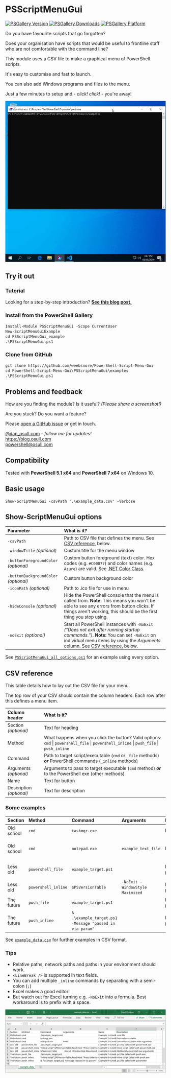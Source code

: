 # PSScriptMenuGui

[![PSGallery Version](https://img.shields.io/powershellgallery/v/PSScriptMenuGui.png?style=for-the-badge&logo=powershell&label=PowerShell%20Gallery)](https://www.powershellgallery.com/packages/PSScriptMenuGui/) [![PSGallery Downloads](https://img.shields.io/powershellgallery/dt/PSScriptMenuGui.png?style=for-the-badge&label=Downloads)](https://www.powershellgallery.com/packages/PSScriptMenuGui/) [![PSGallery Platform](https://img.shields.io/powershellgallery/p/PSScriptMenuGui.png?style=for-the-badge&label=Platform)](https://www.powershellgallery.com/packages/PSScriptMenuGui/)

Do you have favourite scripts that go forgotten?

Does your organisation have scripts that would be useful to frontline staff who are not comfortable with the command line?

This module uses a CSV file to make a graphical menu of PowerShell scripts.

It's easy to customise and fast to launch.

You can also add Windows programs and files to the menu.

Just a few minutes to setup and - *click! click!* - you're away!

![](demo.gif)

## Try it out

### Tutorial

Looking for a step-by-step introduction? [**See this blog post.**](https://blog.osull.com/2019/11/06/tutorial-use-a-csv-file-to-make-a-graphical-menu-of-powershell-scripts/)

### Install from the PowerShell Gallery

    Install-Module PSScriptMenuGui -Scope CurrentUser
    New-ScriptMenuGuiExample
    cd PSScriptMenuGui_example
    .\PSScriptMenuGui.ps1

### Clone from GitHub

    git clone https://github.com/weebsnore/PowerShell-Script-Menu-Gui
    cd PowerShell-Script-Menu-Gui\PSScriptMenuGui\examples
    .\PSScriptMenuGui.ps1

## Problems and feedback

How are you finding the module? Is it useful? *(Please share a screenshot!)*

Are you stuck? Do you want a feature?

Please [open a GitHub issue](https://github.com/weebsnore/PowerShell-Script-Menu-Gui/issues) or get in touch.

[@dan_osull.com](https://twitter.com/dan_osull_com/) *- follow me for updates!*  
https://blog.osull.com  
powershell@osull.com

## Compatibility

Tested with **PowerShell 5.1 x64** and **PowerShell 7 x64** on Windows 10.

## Basic usage

    Show-ScriptMenuGui -csvPath '.\example_data.csv' -Verbose

## Show-ScriptMenuGui options

Parameter | What is it?
:--- |:---
`-csvPath` | Path to CSV file that defines the menu. See [CSV reference](#csv-reference), below.
`-windowTitle` *(optional)* | Custom title for the menu window
`-buttonForegroundColor` *(optional)* | Custom button foreground (text) color. Hex codes (e.g. `#C00077`) and color names (e.g. `Azure`) are valid. See [.NET Color Class](https://docs.microsoft.com/en-us/dotnet/api/system.windows.media.colors).
`-buttonBackgroundColor` *(optional)* | Custom button background color
`-iconPath` *(optional)* | Path to .ico file for use in menu
`-hideConsole` *(optional)* | Hide the PowerShell console that the menu is called from. **Note:** This means you won't be able to see any errors from button clicks. If things aren't working, this should be the first thing you stop using.
`-noExit` *(optional)* | Start all PowerShell instances with `-NoExit` *("Does not exit after running startup commands.")*. **Note:** You can set `-NoExit` on individual menu items by using the *Arguments* column. See [CSV reference](#csv-reference), below.

See [`PSScriptMenuGui_all_options.ps1`](PSScriptMenuGui/examples/PSScriptMenuGui_all_options.ps1) for an example using every option.

## CSV reference

This table details how to lay out the CSV file for your menu.

The top row of your CSV should contain the column headers. Each row after this defines a menu item.

Column header | What is it?
:--- |:---
Section *(optional)* | Text for heading
Method | What happens when you click the button? Valid options: `cmd` \| `powershell_file` \| `powershell_inline` \| `pwsh_file` \| `pwsh_inline`
Command | Path to target script/executable (`cmd` or `_file` methods) ***or*** PowerShell commands (`_inline` methods)
Arguments *(optional)* | Arguments to pass to target executable (`cmd` method) ***or*** to the PowerShell exe (other methods)
Name | Text for button
Description *(optional)* | Text for description 

### Some examples

Section | Method | Command | Arguments | Name | Description
:---|:---|:---|:---|:---|:---
Old school | `cmd` | `taskmgr.exe` | | Example 2: cmd | External executable
Old school | `cmd` | `notepad.exe` | `example_text_file` | Example 3: cmd | External executable with arguments
Less old | `powershell_file` | `example_target.ps1` | | Example 4: powershell_file | .ps1 file called with powershell.exe
Less old | `powershell_inline` | `$PSVersionTable` | `-NoExit -WindowStyle Maximized` | Example 6: powershell_inline | Additional powershell.exe arguments
The future | `pwsh_file` | `example_target.ps1` | | Example 7: pwsh_file | .ps1 file called with pwsh.exe
The future | `pwsh_inline` | `& .\example_target.ps1 -Message "passed in via param"` | |Example 9: pwsh_inline | .ps1 file called with parameter

See [`example_data.csv`](PSScriptMenuGui/examples/example_data.csv) for further examples in CSV format.

### Tips

- Relative paths, network paths and paths in your environment should work.
- `<LineBreak />` is supported in text fields.
- You can add multiple `_inline` commands by separating with a semi-colon (`;`)
- Excel makes a good editor!
- But watch out for Excel turning e.g. `-NoExit` into a formula. Best workaround is to prefix with a space.

![](excel.png)
